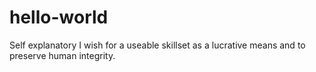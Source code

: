 # hello-world
Self explanatory 
I wish for a useable skillset as a lucrative means and to preserve human integrity.
